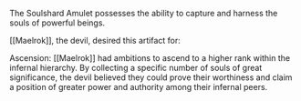 The Soulshard Amulet possesses the ability to capture and harness the souls of powerful beings.

[[Maelrok]], the devil, desired this artifact for:

Ascension: [[Maelrok]] had ambitions to ascend to a higher rank within the infernal hierarchy. By collecting a specific number of souls of great significance, the devil believed they could prove their worthiness and claim a position of greater power and authority among their infernal peers.